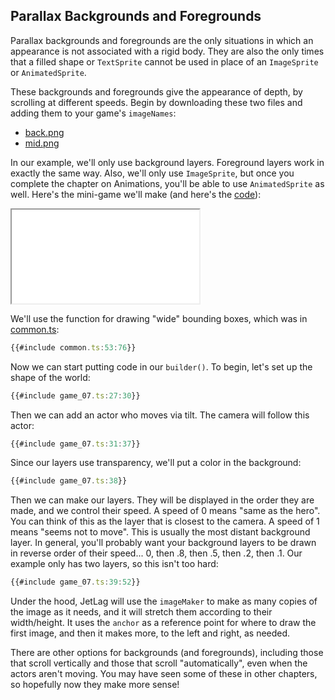 ## Parallax Backgrounds and Foregrounds

Parallax backgrounds and foregrounds are the only situations in which an
appearance is not associated with a rigid body.  They are also the only times
that a filled shape or `TextSprite` cannot be used in place of an `ImageSprite`
or `AnimatedSprite`.

These backgrounds and foregrounds give the appearance of depth, by scrolling at
different speeds.  Begin by downloading these two files and adding them to your
game's `imageNames`:

- [back.png](../assets/back.png)
- [mid.png](../assets/mid.png)

In our example, we'll only use background layers.  Foreground layers work in
exactly the same way.  Also, we'll only use `ImageSprite`, but once you complete
the chapter on Animations, you'll be able to use `AnimatedSprite` as well.
Here's the mini-game we'll make (and here's the [code](game_07.ts)):

<iframe src="./game_07.iframe.html"></iframe>

We'll use the function for drawing "wide" bounding boxes, which was in [common.ts](common.ts):

```typescript
{{#include common.ts:53:76}}
```

Now we can start putting code in our `builder()`.  To begin, let's set up the shape of the world:

```typescript
{{#include game_07.ts:27:30}}
```

Then we can add an actor who moves via tilt.  The camera will follow this actor:

```typescript
{{#include game_07.ts:31:37}}
```

Since our layers use transparency, we'll put a color in the background:

```typescript
{{#include game_07.ts:38}}
```

Then we can make our layers.  They will be displayed in the order they are made,
and we control their speed.  A speed of 0 means "same as the hero".  You can
think of this as the layer that is closest to the camera.  A speed of 1 means
"seems not to move".  This is usually the most distant background layer.  In
general, you'll probably want your background layers to be drawn in reverse
order of their speed... 0, then .8, then .5, then .2, then .1.  Our example only
has two layers, so this isn't too hard:

```typescript
{{#include game_07.ts:39:52}}
```

Under the hood, JetLag will use the `imageMaker` to make as many copies of the
image as it needs, and it will stretch them according to their width/height.  It
uses the `anchor` as a reference point for where to draw the first image, and
then it makes more, to the left and right, as needed.

There are other options for backgrounds (and foregrounds), including those
that scroll vertically and those that scroll "automatically", even when the
actors aren't moving.  You may have seen some of these in other chapters, so
hopefully now they make more sense!

